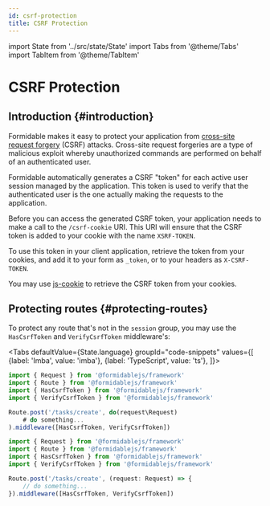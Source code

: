 ```yaml
---
id: csrf-protection
title: CSRF Protection
---
```


import State from '../src/state/State'
import Tabs from '@theme/Tabs'
import TabItem from '@theme/TabItem'

# CSRF Protection

## Introduction {#introduction}

Formidable makes it easy to protect your application from [cross-site request forgery](https://en.wikipedia.org/wiki/Cross-site_request_forgery) (CSRF) attacks. Cross-site request forgeries are a type of malicious exploit whereby unauthorized commands are performed on behalf of an authenticated user.

Formidable automatically generates a CSRF "token" for each active user session managed by the application. This token is used to verify that the authenticated user is the one actually making the requests to the application.

Before you can access the generated CSRF token, your application needs to make a call to the `/csrf-cookie` URI. This URI will ensure that the CSRF token is added to your cookie with the name `XSRF-TOKEN`.

To use this token in your client application, retrieve the token from your cookies, and add it to your form as `_token`, or to your headers as `X-CSRF-TOKEN`.

You may use [js-cookie](https://github.com/js-cookie/js-cookie) to retrieve the CSRF token from your cookies.

## Protecting routes {#protecting-routes}

To protect any route that's not in the `session` group, you may use the `HasCsrfToken` and `VerifyCsrfToken` middleware's:

<Tabs
    defaultValue={State.language}
	groupId="code-snippets"
    values={[
        {label: 'Imba', value: 'imba'},
        {label: 'TypeScript', value: 'ts'},
    ]}>
<TabItem value="imba">

```js title="routes/api.imba" {8}
import { Request } from '@formidablejs/framework'
import { Route } from '@formidablejs/framework'
import { HasCsrfToken } from '@formidablejs/framework'
import { VerifyCsrfToken } from '@formidablejs/framework'

Route.post('/tasks/create', do(request\Request)
	# do something...
).middleware([HasCsrfToken, VerifyCsrfToken])
```

</TabItem>
<TabItem value="ts">

```ts title="routes/api.ts" {8}
import { Request } from '@formidablejs/framework'
import { Route } from '@formidablejs/framework'
import { HasCsrfToken } from '@formidablejs/framework'
import { VerifyCsrfToken } from '@formidablejs/framework'

Route.post('/tasks/create', (request: Request) => {
	// do something...
}).middleware([HasCsrfToken, VerifyCsrfToken])
```

</TabItem>
</Tabs>
